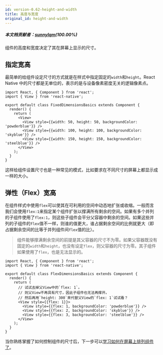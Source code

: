 ```yaml
---
id: version-0.62-height-and-width
title: 高度与宽度
original_id: height-and-width
---
```


##### 本文档贡献者：[sunnylqm](https://github.com/search?q=sunnylqm%40qq.com+in%3Aemail&type=Users)(100.00%)

组件的高度和宽度决定了其在屏幕上显示的尺寸。

## 指定宽高

最简单的给组件设定尺寸的方式就是在样式中指定固定的`width`和`height`。React Native 中的尺寸都是无单位的，表示的是与设备像素密度无关的逻辑像素点。

```SnackPlayer
import React, { Component } from 'react';
import { View } from 'react-native';

export default class FixedDimensionsBasics extends Component {
  render() {
    return (
      <View>
        <View style={{width: 50, height: 50, backgroundColor: 'powderblue'}} />
        <View style={{width: 100, height: 100, backgroundColor: 'skyblue'}} />
        <View style={{width: 150, height: 150, backgroundColor: 'steelblue'}} />
      </View>
    );
  }
}
```

这样给组件设置尺寸也是一种常见的模式，比如要求在不同尺寸的屏幕上都显示成一样的大小。

## 弹性（Flex）宽高

在组件样式中使用`flex`可以使其在可利用的空间中动态地扩张或收缩。一般而言我们会使用`flex:1`来指定某个组件扩张以撑满所有剩余的空间。如果有多个并列的子组件使用了`flex:1`，则这些子组件会平分父容器中剩余的空间。如果这些并列的子组件的`flex`值不一样，则谁的值更大，谁占据剩余空间的比例就更大（即占据剩余空间的比等于并列组件间`flex`值的比）。

> 组件能够撑满剩余空间的前提是其父容器的尺寸不为零。如果父容器既没有固定的`width`和`height`，也没有设定`flex`，则父容器的尺寸为零。其子组件如果使用了`flex`，也是无法显示的。

```SnackPlayer
import React, { Component } from 'react';
import { View } from 'react-native';

export default class FlexDimensionsBasics extends Component {
  render() {
    return (
      // 试试去掉父View中的`flex: 1`。
      // 则父View不再具有尺寸，因此子组件也无法再撑开。
      // 然后再用`height: 300`来代替父View的`flex: 1`试试看？
      <View style={{flex: 1}}>
        <View style={{flex: 1, backgroundColor: 'powderblue'}} />
        <View style={{flex: 2, backgroundColor: 'skyblue'}} />
        <View style={{flex: 3, backgroundColor: 'steelblue'}} />
      </View>
    );
  }
}
```

当你熟练掌握了如何控制组件的尺寸后，下一步可以[学习如何在屏幕上排列组件了](flexbox.md)。
